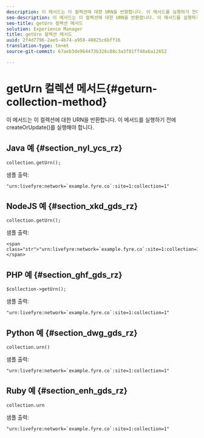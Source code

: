 ```yaml
---
description: 이 메서드는 이 컬렉션에 대한 URN을 반환합니다. 이 메서드를 실행하기 전에 createOrUpdate()를 실행해야 합니다.
seo-description: 이 메서드는 이 컬렉션에 대한 URN을 반환합니다. 이 메서드를 실행하기 전에 createOrUpdate()를 실행해야 합니다.
seo-title: getUrn 컬렉션 메서드
solution: Experience Manager
title: getUrn 컬렉션 메서드
uuid: 2f4d7796-2ae5-4b74-a958-40825c6bff16
translation-type: tm+mt
source-git-commit: 67aeb3de964473b326c88c3a3f81ff48a6a12652

---
```



# getUrn 컬렉션 메서드{#geturn-collection-method}

이 메서드는 이 컬렉션에 대한 URN을 반환합니다. 이 메서드를 실행하기 전에 createOrUpdate()를 실행해야 합니다.

## Java 예 {#section_nyl_ycs_rz}

```
collection.getUrn(); 
```

샘플 출력:

```
"urn:livefyre:network=`example.fyre.co`:site=1:collection=1" 
```

## NodeJS 예 {#section_xkd_gds_rz}

```
collection.getUrn(); 
```

샘플 출력:

```
<span class="str">"urn:livefyre:network=`example.fyre.co`:site=1:collection=1"</span>
```

## PHP 예 {#section_ghf_gds_rz}

```
$collection->getUrn(); 
```

샘플 출력:

```
"urn:livefyre:network=`example.fyre.co`:site=1:collection=1" 
```

## Python 예 {#section_dwg_gds_rz}

```
collection.urn() 
```

샘플 출력:

```
"urn:livefyre:network=`example.fyre.co`:site=1:collection=1" 
```

## Ruby 예 {#section_enh_gds_rz}

```
collection.urn
```

샘플 출력:

```
"urn:livefyre:network=`example.fyre.co`:site=1:collection=1" 
```

